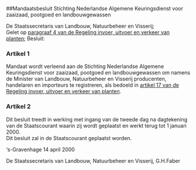 <meta http-equiv='Content-Type' content='text/html; charset=utf-8' />

##Mandaatsbesluit Stichting Nederlandse Algemene Keuringsdienst voor zaaizaad, pootgoed en landbouwgewassen

De Staatssecretaris van Landbouw, Natuurbeheer en Visserij;  
Gelet op [paragraaf 4 van de Regeling invoer, uitvoer en verkeer van planten](../../../../../../../../../ministeriele-regeling/regeling/invoer/uitvoer/en/verkeer/van/planten/BWBR0005997/README.md);
Besluit:    

### Artikel  1  

Mandaat wordt verleend aan de Stichting Nederlandse Algemene Keuringsdienst voor zaaizaad, pootgoed en landbouwgewassen om namens de Minister van Landbouw, Natuurbeheer en Visserij producenten, handelaren en importeurs te registreren, als bedoeld in [artikel 17 van de Regeling invoer, uitvoer en verkeer van planten](../../../../../../../../../ministeriele-regeling/regeling/invoer/uitvoer/en/verkeer/van/planten/BWBR0005997/README.md).  

### Artikel  2  

Dit besluit treedt in werking met ingang van de tweede dag na dagtekening van de Staatscourant waarin zij wordt geplaatst en werkt terug tot 1 januari 2000.  
Dit besluit zal in de Staatscourant geplaatst worden.   

‘s-Gravenhage 
14 april 2000    

De 
Staatssecretaris van Landbouw, Natuurbeheer en Visserij, 
G.H.Faber    
